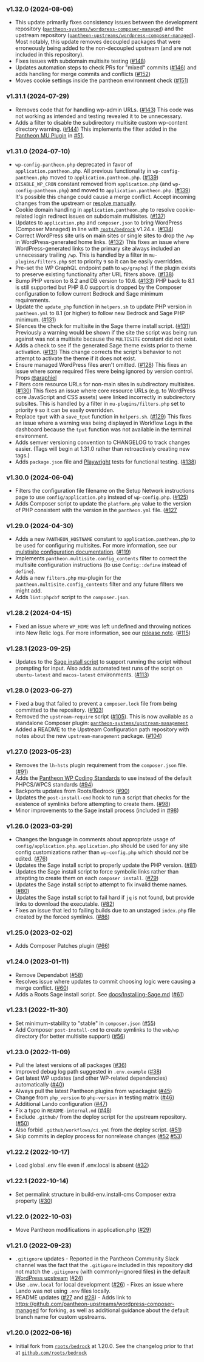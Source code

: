 ### v1.32.0 (2024-08-06)
* This update primarily fixes consistency issues between the development repository ([`pantheon-systems/wordpress-composer-managed`](https://github.com/pantheon-systems/wordpress-composer-managed)) and the upstream repository ([`pantheon-upstreams/wordpress-composer-managed`](https://github.com/pantheon-upstreams/wordpress-composer-managed)). Most notably, this update removes decoupled packages that were erroneously being added to the non-decoupled upstream (and are not included in this repository).
* Fixes issues with subdomain multisite testing ([#148](https://github.com/pantheon-systems/wordpress-composer-managed/pull/148))
* Updates automation steps to check PRs for "mixed" commits ([#146](https://github.com/pantheon-systems/wordpress-composer-managed/pull/146)) and adds handling for merge commits and conflicts ([#152](https://github.com/pantheon-systems/wordpress-composer-managed/pull/152))
* Moves cookie settings inside the pantheon environment check ([#151](https://github.com/pantheon-systems/wordpress-composer-managed/pull/151))

### v1.31.1 (2024-07-29)
* Removes code that for handling wp-admin URLs. ([#143](https://github.com/pantheon-systems/wordpress-composer-managed/pull/143)) This code was not working as intended and testing revealed it to be unnecessary.
* Adds a filter to disable the subdirectory multisite custom wp-content directory warning. ([#144](https://github.com/pantheon-systems/wordpress-composer-managed/pull/144)) This implements the filter added in the [Pantheon MU Plugin](https://github.com/pantheon-systems/pantheon-mu-plugin) in [#51](https://github.com/pantheon-systems/pantheon-mu-plugin/pull/51).

### v1.31.0 (2024-07-10)
* `wp-config-pantheon.php` deprecated in favor of `application.pantheon.php`. All previous functionality in `wp-config-pantheon.php` moved to `application.pantheon.php`. ([#139](https://github.com/pantheon-systems/wordpress-composer-managed/pull/139))
* `DISABLE_WP_CRON` constant removed from `application.php` (and `wp-config-pantheon.php`) and moved to `application.pantheon.php`. ([#139](https://github.com/pantheon-systems/wordpress-composer-managed/pull/139)) It's possible this change could cause a merge conflict. Accept incoming changes from the upstream or [resolve manually](https://docs.pantheon.io/guides/git/resolve-merge-conflicts).
* Cookie domain handling in `application.pantheon.php` to resolve cookie-related login redirect issues on subdomain multisites. ([#137](https://github.com/pantheon-systems/wordpress-composer-managed/pull/137))
* Updates to `application.php` and `composer.json` to bring WordPress (Composer Managed) in line with [`roots/bedrock`](https://github.com/roots/bedrock) v1.24.x. ([#134](https://github.com/pantheon-systems/wordpress-composer-managed/pull/134))
* Correct WordPress site urls on main sites or single sites to drop the `/wp` in WordPress-generated home links. ([#132](https://github.com/pantheon-systems/wordpress-composer-managed/pull/132)) This fixes an issue where WordPress-generated links to the primary site always included an unnecessary trailing `/wp`. This is handled by a filter in `mu-plugins/filters.php` set to priority `9` so it can be easily overridden.
* Pre-set the WP GraphQL endpoint path to `wp/graphql` if the plugin exists to preserve existing functionality after URL filters above. ([#138](https://github.com/pantheon-systems/wordpress-composer-managed/pull/138))
* Bump PHP version to 8.2 and DB version to 10.6. ([#133](https://github.com/pantheon-systems/wordpress-composer-managed/pull/133)) PHP back to 8.1 is still supported but PHP 8.0 support is dropped by the Composer configuration to follow current Bedrock and Sage minimum requirements.
* Update the `update_php` function in `helpers.sh` to update PHP version in `pantheon.yml` to 8.1 (or higher) to follow new Bedrock and Sage PHP minimum. ([#131](https://github.com/pantheon-systems/wordpress-composer-managed/pull/131))
* Silences the check for multisite in the Sage theme install script. ([#131](https://github.com/pantheon-systems/wordpress-composer-managed/pull/131)) Previously a warning would be shown if the site the script was being run against was not a multisite because the `MULTISITE` constant did not exist.
* Adds a check to see if the generated Sage theme exists prior to theme activation. ([#131](https://github.com/pantheon-systems/wordpress-composer-managed/pull/131)) This change corrects the script's behavior to not attempt to activate the theme if it does not exist.
* Ensure managed WordPress files aren't omitted. ([#128](https://github.com/pantheon-systems/wordpress-composer-managed/pull/128)) This fixes an issue where some required files were being ignored by version control. Props [@araphiel](https://github.com/araphiel)
* Filters core resource URLs for non-main sites in subdirectory multisites. ([#130](https://github.com/pantheon-systems/wordpress-composer-managed/pull/130)) This fixes an issue where core resource URLs (e.g. to WordPress core JavaScript and CSS assets) were linked incorrectly in subdirectory subsites. This is handled by a filter in `mu-plugins/filters.php` set to priority `9` so it can be easily overridden.
* Replace `tput` with a `save_tput` function in `helpers.sh`. ([#129](https://github.com/pantheon-systems/wordpress-composer-managed/pull/129)) This fixes an issue where a warning was being displayed in Workflow Logs in the dashboard because the `tput` function was not available in the terminal environment.
* Adds semver versioning convention to CHANGELOG to track changes easier. (Tags will begin at 1.31.0 rather than retroactively creating new tags.)
* Adds `package.json` file and [Playwright](https://playwright.dev/) tests for functional testing. ([#138](https://github.com/pantheon-systems/wordpress-composer-managed/pull/138))

### v1.30.0 (2024-06-04)
* Filters the configuration file filename on the Setup Network instructions page to use `config/application.php` instead of `wp-config.php`. ([#125](https://github.com/pantheon-systems/wordpress-composer-managed/pull/125))
* Adds Composer script to update the `platform.php` value to the version of PHP consistent with the version in the `pantheon.yml` file. ([#127](https://github.com/pantheon-systems/wordpress-composer-managed/pull/127)

### v1.29.0 (2024-04-30)
* Adds a new `PANTHEON_HOSTNAME` constant to `application.pantheon.php` to be used for configuring multisites. For more information, see our [mulstisite configuration documentation](https://docs.pantheon.io/guides/multisite/config). ([#119](https://github.com/pantheon-systems/wordpress-composer-managed/pull/119))
* Implements `pantheon.multisite.config_contents` filter to correct the multisite configuration instructions (to use `Config::define` instead of `define`).
* Adds a new `filters.php` mu-plugin for the `pantheon.multisite.config_contents` filter and any future filters we might add.
* Adds `lint:phpcbf` script to the `composer.json`.

### v1.28.2 (2024-04-15)
* Fixed an issue where `WP_HOME` was left undefined and throwing notices into New Relic logs. For more information, see our [release note](https://docs.pantheon.io/release-notes/2024/04/wordpress-composer-managed-update). ([#115](https://github.com/pantheon-systems/wordpress-composer-managed/pull/115))

### v1.28.1 (2023-09-25)
* Updates to the [Sage install script](docs/Installing-Sage.md) to support running the script without prompting for input. Also adds automated test runs of the script on `ubuntu-latest` and `macos-latest` environments. ([#113](https://github.com/pantheon-systems/wordpress-composer-managed/pull/113))

### v1.28.0 (2023-06-27)
* Fixed a bug that failed to prevent a `composer.lock` file from being committed to the repository. ([#103](https://github.com/pantheon-systems/wordpress-composer-managed/pull/103))
* Removed the `upstream-require` script ([#105](https://github.com/pantheon-systems/wordpress-composer-managed/pull/105)). This is now available as a standalone Composer plugin: [`pantheon-systems/upstream-management`](https://packagist.org/packages/pantheon-systems/upstream-management)
* Added a README to the Upstream Configuration path repository with notes about the new `upstream-management` package. ([#104](https://github.com/pantheon-systems/wordpress-composer-managed/pull/104))

### v1.27.0 (2023-05-23)
* Removes the `lh-hsts` plugin requirement from the `composer.json` file. ([#91](https://github.com/pantheon-systems/wordpress-composer-managed/pull/91))
* Adds the [Pantheon WP Coding Standards](https://github.com/pantheon-systems/pantheon-wp-coding-standards) to use instead of the default PHPCS/WPCS standards ([#94](https://github.com/pantheon-systems/wordpress-composer-managed/pull/94))
* Backports updates from Roots/Bedrock ([#90](https://github.com/pantheon-systems/wordpress-composer-managed/pull/90))
* Updates the `post-install-cmd` hook to run a script that checks for the existence of symlinks before attempting to create them. ([#98](https://github.com/pantheon-systems/wordpress-composer-managed/pull/98))
* Minor improvements to the Sage install process (included in [#98](https://github.com/pantheon-systems/wordpress-composer-managed/pull/98))

### v1.26.0 (2023-03-29)
* Changes the language in comments about appropriate usage of `config/application.php`. `application.php` should be used for any site config customizations rather than `wp-config.php` which should _not_ be edited. ([#76](https://github.com/pantheon-systems/wordpress-composer-managed/pull/76))
* Updates the Sage install script to properly update the PHP version. ([#81](https://github.com/pantheon-systems/wordpress-composer-managed/pull/81))
* Updates the Sage install script to force symbolic links rather than attepting to create them on each `composer install`. ([#79](https://github.com/pantheon-systems/wordpress-composer-managed/pull/79))
* Updates the Sage install script to attempt to fix invalid theme names. ([#80](https://github.com/pantheon-systems/wordpress-composer-managed/pull/80))
* Updates the Sage install script to fail hard if `jq` is not found, but provide links to download the executable. ([#82](https://github.com/pantheon-systems/wordpress-composer-managed/pull/82))
* Fixes an issue that led to failing builds due to an unstaged `index.php` file created by the forced symlinks. ([#86](https://github.com/pantheon-systems/wordpress-composer-managed/pull/86))

### v1.25.0 (2023-02-02)
* Adds Composer Patches plugin ([#66](https://github.com/pantheon-systems/wordpress-composer-managed/pull/66))

### v1.24.0 (2023-01-11)
* Remove Dependabot ([#58](https://github.com/pantheon-systems/wordpress-composer-managed/pull/58))
* Resolves issue where updates to commit choosing logic were causing a merge conflict. ([#60](https://github.com/pantheon-systems/wordpress-composer-managed/pull/60))
* Adds a Roots Sage install script. See [docs/Installing-Sage.md](docs/Installing-Sage.md) ([#61](https://github.com/pantheon-systems/wordpress-composer-managed/pull/61))

### v1.23.1 (2022-11-30)
* Set minimum-stability to "stable" in `composer.json` ([#55](https://github.com/pantheon-systems/wordpress-composer-managed/pull/55))
* Add Composer `post-install-cmd` to create symlinks to the `web/wp` directory (for better multisite support) ([#56](https://github.com/pantheon-systems/wordpress-composer-managed/pull/56))

### v1.23.0 (2022-11-09)
* Pull the latest versions of all packages ([#36](https://github.com/pantheon-systems/wordpress-composer-managed/pull/36))
* Improved debug log path suggested in `.env.example` ([#38](https://github.com/pantheon-systems/wordpress-composer-managed/pull/38))
* Get latest WP updates (and other WP-related dependencies) automatically ([#40](https://github.com/pantheon-systems/wordpress-composer-managed/pull/40))
* Always pull the latest Pantheon plugins from wpackagist ([#45](https://github.com/pantheon-systems/wordpress-composer-managed/pull/45))
* Change from `php_version` to `php-version` in testing matrix ([#46](https://github.com/pantheon-systems/wordpress-composer-managed/pull/46))
* Additional Lando configuration ([#47](https://github.com/pantheon-systems/wordpress-composer-managed/pull/47))
* Fix a typo in `README-internal.md` ([#48](https://github.com/pantheon-systems/wordpress-composer-managed/pull/48))
* Exclude `.github/` from the deploy script for the upstream repository. ([#50](https://github.com/pantheon-systems/wordpress-composer-managed/pull/50))
* Also forbid `.github/workflows/ci.yml` from the deploy script. ([#51](https://github.com/pantheon-systems/wordpress-composer-managed/pull/51))
* Skip commits in deploy process for nonrelease changes ([#52](https://github.com/pantheon-systems/wordpress-composer-managed/pull/52) [#53](https://github.com/pantheon-systems/wordpress-composer-managed/pull/53))

### v1.22.2 (2022-10-17)
* Load global .env file even if .env.local is absent ([#32](https://github.com/pantheon-systems/wordpress-composer-managed/pull/32))

### v1.22.1 (2022-10-14)
* Set permalink structure in build-env.install-cms Composer extra property ([#30](https://github.com/pantheon-systems/wordpress-composer-managed/pull/30))

### v1.22.0 (2022-10-03)
* Move Pantheon modifications in application.php ([#29](https://github.com/pantheon-systems/wordpress-composer-managed/pull/29))

### v1.21.0 (2022-09-23)
* `.gitignore` updates - Reported in the Pantheon Community Slack channel was the fact that the `.gitignore` included in this repository did not match the `.gitignore` (with commonly-ignored files) in the default [WordPress upstream](https://github.com/pantheon-systems/wordpress) ([#24](https://github.com/pantheon-systems/wordpress-composer-managed/pull/24))
* Use `.env.local` for local development ([#26](https://github.com/pantheon-systems/wordpress-composer-managed/pull/26)) - Fixes an issue where Lando was not using `.env` files locally.
* README updates ([#27](https://github.com/pantheon-systems/wordpress-composer-managed/pull/27) and [#28](https://github.com/pantheon-systems/wordpress-composer-managed/pull/28)) - Adds link to https://github.com/pantheon-upstreams/wordpress-composer-managed for forking, as well as additional guidance about the default branch name for custom upstreams.

### v1.20.0 (2022-06-16)
* Initial fork from [`roots/bedrock`](https://roots.io/bedrock) at 1.20.0. See the changelog prior to that at [`github.com/roots/bedrock`](https://github.com/roots/bedrock/blob/97f7826f3d284b82d83ff15d13bfc22628d660e2/CHANGELOG.md)
